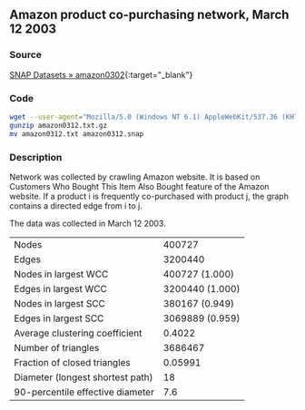 Amazon product co-purchasing network, March 12 2003
---------------------------------------------------

### Source ###

[SNAP Datasets » amazon0302](https://snap.stanford.edu/data/amazon0302.html){:target="_blank"}

### Code ###

```bash
wget --user-agent="Mozilla/5.0 (Windows NT 6.1) AppleWebKit/537.36 (KHTML, like Gecko) Chrome/41.0.2228.0 Safari/537.36" https://snap.stanford.edu/data/amazon0312.txt.gz
gunzip amazon0312.txt.gz
mv amazon0312.txt amazon0312.snap
```

### Description ###

Network was collected by crawling Amazon website. It is based on Customers Who Bought This Item Also Bought feature of the Amazon website. If a product i is frequently co-purchased with product j, the graph contains a directed edge from i to j.

The data was collected in March 12 2003.

|                                  |                 |
| -------------------------------- | --------------- |
| Nodes                            | 400727          |
| Edges                            | 3200440         |
| Nodes in largest WCC             | 400727 (1.000)  |
| Edges in largest WCC             | 3200440 (1.000) |
| Nodes in largest SCC             | 380167 (0.949)  |
| Edges in largest SCC             | 3069889 (0.959) |
| Average clustering coefficient   | 0.4022          |
| Number of triangles              | 3686467         |
| Fraction of closed triangles     | 0.05991         |
| Diameter (longest shortest path) | 18              |
| 90-percentile effective diameter | 7.6             |
